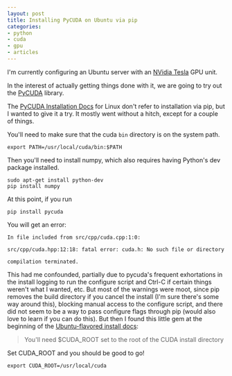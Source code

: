 ```yaml
---
layout: post
title: Installing PyCUDA on Ubuntu via pip
categories:
- python
- cuda
- gpu
- articles
---
```


I'm currently configuring an Ubuntu server with an [NVidia Tesla](http://www.nvidia.com/object/tesla-supercomputing-solutions.html) GPU unit.

In the interest of actually getting things done with it, we are going to try out the [PyCUDA][1] library.

The [PyCUDA Installation Docs][3] for Linux don't refer to installation via pip, but I wanted to give it a try. It mostly went without a hitch, except for a couple of things.

You'll need to make sure that the cuda `bin` directory is on the system path.

    export PATH=/usr/local/cuda/bin:$PATH

Then you'll need to install numpy, which also requires having Python's dev package installed.

    sudo apt-get install python-dev
    pip install numpy

At this point, if you run

    pip install pycuda

You will get an error:

    In file included from src/cpp/cuda.cpp:1:0:
    
    src/cpp/cuda.hpp:12:18: fatal error: cuda.h: No such file or directory
    
    compilation terminated.

This had me confounded, partially due to pycuda's frequent exhortations in the install logging to run the configure script and Ctrl-C if certain things weren't what I wanted, etc. But most of the warnings were moot, since pip removes the build directory if you cancel the install (I'm sure there's some way around this), blocking manual access to the configure script, and there did not seem to be a way to pass configure flags through pip (would also love to learn if you can do this). But then I found this little gem at the beginning of the [Ubuntu-flavored install docs][4]:

> You'll need $CUDA_ROOT set to the root of the CUDA install directory

Set CUDA_ROOT and you should be good to go!

    export CUDA_ROOT=/usr/local/cuda

[1]: http://mathema.tician.de/software/pycuda
[3]: http://wiki.tiker.net/PyCuda/Installation/Linux 
[4]: http://wiki.tiker.net/PyCuda/Installation/Linux/Ubuntu

